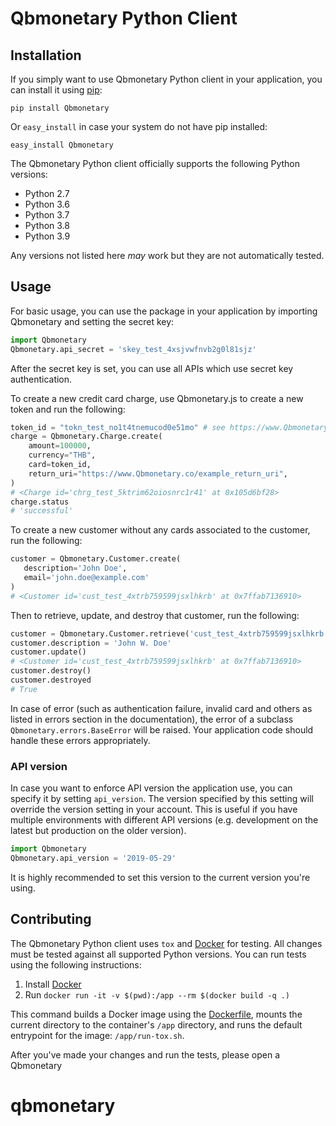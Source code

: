# Qbmonetary Python Client

## Installation

If you simply want to use Qbmonetary Python client in your application, you can install it using [pip](http://www.pip-installer.org/en/latest/index.html):

```
pip install Qbmonetary 
```

Or `easy_install` in case your system do not have pip installed:

```
easy_install Qbmonetary 
```

The Qbmonetary Python client officially supports the following Python versions:

* Python 2.7
* Python 3.6
* Python 3.7
* Python 3.8
* Python 3.9

Any versions not listed here _may_ work but they are not automatically tested.

## Usage


For basic usage, you can use the package in your application by importing Qbmonetary and setting the secret key:

```python
import Qbmonetary 
Qbmonetary.api_secret = 'skey_test_4xsjvwfnvb2g0l81sjz'
```

After the secret key is set, you can use all APIs which use secret key authentication.

To create a new credit card charge, use Qbmonetary.js to create a new token and run the following:

``` python
token_id = "tokn_test_no1t4tnemucod0e51mo" # see https://www.Qbmonetary.co/tokens-api#create
charge = Qbmonetary.Charge.create(
    amount=100000,
    currency="THB",
    card=token_id,
    return_uri="https://www.Qbmonetary.co/example_return_uri",
)
# <Charge id='chrg_test_5ktrim62oiosnrc1r41' at 0x105d6bf28>
charge.status
# 'successful'
```

To create a new customer without any cards associated to the customer, run the following:

```python
customer = Qbmonetary.Customer.create(
   description='John Doe',
   email='john.doe@example.com'
)
# <Customer id='cust_test_4xtrb759599jsxlhkrb' at 0x7ffab7136910>
```

Then to retrieve, update, and destroy that customer, run the following:

```python
customer = Qbmonetary.Customer.retrieve('cust_test_4xtrb759599jsxlhkrb')
customer.description = 'John W. Doe'
customer.update()
# <Customer id='cust_test_4xtrb759599jsxlhkrb' at 0x7ffab7136910>
customer.destroy()
customer.destroyed
# True
```

In case of error (such as authentication failure, invalid card and others as listed in errors section in the documentation), the error of a subclass `Qbmonetary.errors.BaseError` will be raised.
Your application code should handle these errors appropriately.

### API version

In case you want to enforce API version the application use, you can specify it by setting `api_version`.
The version specified by this setting will override the version setting in your account.
This is useful if you have multiple environments with different API versions (e.g. development on the latest but production on the older version).

```python
import Qbmonetary
Qbmonetary.api_version = '2019-05-29'
```

It is highly recommended to set this version to the current version you're using.

## Contributing

The Qbmonetary Python client uses `tox` and [Docker](https://docs.docker.com/) for testing.
All changes must be tested against all supported Python versions.
You can run tests using the following instructions:

1. Install [Docker](https://docs.docker.com/)
2. Run `docker run -it -v $(pwd):/app --rm $(docker build -q .)`

This command builds a Docker image using the [Dockerfile](Dockerfile), mounts the current directory to the container's `/app` directory, and runs the default entrypoint for the image: `/app/run-tox.sh`.

After you've made your changes and run the tests, please open a Qbmonetary 

# qbmonetary
